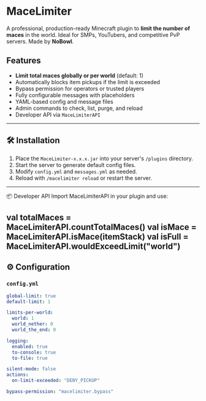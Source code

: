 #  MaceLimiter
A professional, production-ready Minecraft plugin to **limit the number of maces** in the world. Ideal for SMPs, YouTubers, and competitive PvP servers. Made by **NoBowl**.

##  Features
-  **Limit total maces globally or per world** (default: 1)
-  Automatically blocks item pickups if the limit is exceeded
-  Bypass permission for operators or trusted players
-  Fully configurable messages with placeholders
-  YAML-based config and message files
-  Admin commands to check, list, purge, and reload
-  Developer API via `MaceLimiterAPI`

---

## 🛠️ Installation
1. Place the `MaceLimiter-x.x.x.jar` into your server's `/plugins` directory.
2. Start the server to generate default config files.
3. Modify `config.yml` and `messages.yml` as needed.
4. Reload with `/macelimiter reload` or restart the server.

---
📦 Developer API
Import MaceLimiterAPI in your plugin and use:

val totalMaces = MaceLimiterAPI.countTotalMaces()
val isMace = MaceLimiterAPI.isMace(itemStack)
val isFull = MaceLimiterAPI.wouldExceedLimit("world")
---
## ⚙️ Configuration

### `config.yml`
```yaml
global-limit: true
default-limit: 1

limits-per-world:
  world: 1
  world_nether: 0
  world_the_end: 0

logging:
  enabled: true
  to-console: true
  to-file: true

silent-mode: false
actions:
  on-limit-exceeded: "DENY_PICKUP"

bypass-permission: "macelimiter.bypass"

